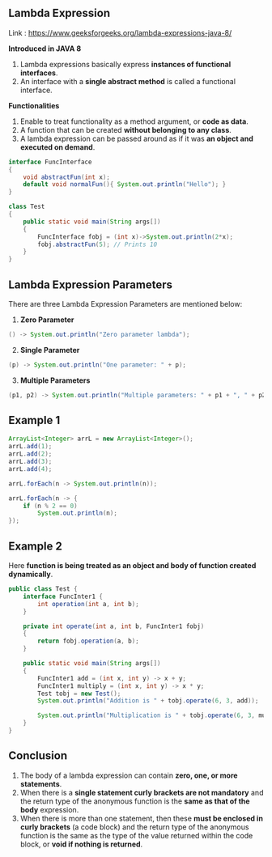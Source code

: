 ## Lambda Expression

Link : https://www.geeksforgeeks.org/lambda-expressions-java-8/

**Introduced in JAVA 8**

1. Lambda expressions basically express **instances of functional interfaces**.
2. An interface with a **single abstract method** is called a functional interface. 

**Functionalities**
1. Enable to treat functionality as a method argument, or **code as data**.
2. A function that can be created **without belonging to any class**.
3. A lambda expression can be passed around as if it was **an object and executed on demand**.

```java
interface FuncInterface
{
    void abstractFun(int x);
    default void normalFun(){ System.out.println("Hello"); }
}

class Test
{
    public static void main(String args[])
    {
        FuncInterface fobj = (int x)->System.out.println(2*x);
        fobj.abstractFun(5); // Prints 10
    }
}
```

## Lambda Expression Parameters
There are three Lambda Expression Parameters are mentioned below:
1. **Zero Parameter**

```java
() -> System.out.println("Zero parameter lambda");
```

2. **Single Parameter**

```java
(p) -> System.out.println("One parameter: " + p);
```

3. **Multiple Parameters**

```java
(p1, p2) -> System.out.println("Multiple parameters: " + p1 + ", " + p2);
```

## Example 1 

```java
ArrayList<Integer> arrL = new ArrayList<Integer>();
arrL.add(1);
arrL.add(2);
arrL.add(3);
arrL.add(4);

arrL.forEach(n -> System.out.println(n));

arrL.forEach(n -> {
    if (n % 2 == 0)
        System.out.println(n);
});
```

## Example 2
Here **function is being treated as an object and body of function created dynamically**.

```java
public class Test {
	interface FuncInter1 {
		int operation(int a, int b);
	}

	private int operate(int a, int b, FuncInter1 fobj)
	{
		return fobj.operation(a, b);
	}

	public static void main(String args[])
	{
		FuncInter1 add = (int x, int y) -> x + y;
		FuncInter1 multiply = (int x, int y) -> x * y;
		Test tobj = new Test();
		System.out.println("Addition is " + tobj.operate(6, 3, add));

		System.out.println("Multiplication is " + tobj.operate(6, 3, multiply));
	}
}
```

## Conclusion
1. The body of a lambda expression can contain **zero, one, or more statements**.
2. When there is a **single statement curly brackets are not mandatory** and the return type of the anonymous function
   is the **same as that of the body** expression.
3. When there is more than one statement, then these **must be enclosed in curly brackets** (a code block) and the return type
   of the anonymous function is the same as the type of the value returned within the code block, 
   or **void if nothing is returned**.
